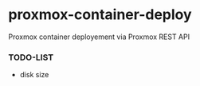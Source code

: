 # proxmox-container-deploy

Proxmox container deployement via Proxmox REST API


### TODO-LIST
* disk size
